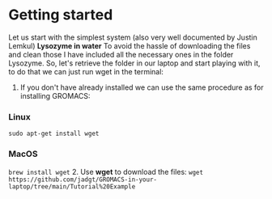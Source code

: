 # Getting started
Let us start with the simplest system (also very well documented by Justin Lemkul)
**Lysozyme in water**
To avoid the hassle of downloading the files and clean those I have included all the necessary ones in the folder Lysozyme.
So, let's retrieve the folder in our laptop and start playing with it, to do that we can just run wget in the terminal:
1. If you don't have already installed we can use the same procedure as for installing GROMACS:
### Linux
```sudo apt-get install wget```
### MacOS
```brew install wget```
2. Use **wget** to download the files:
```wget https://github.com/jadgt/GROMACS-in-your-laptop/tree/main/Tutorial%20Example```
